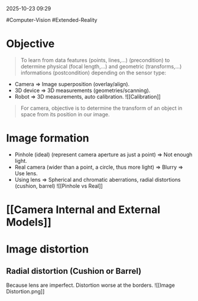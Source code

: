 2025-10-23 09:29

#Computer-Vision #Extended-Reality 

# Objective
> To learn from data features (points, lines,...) (precondition) to determine physical (focal length,...) and geometric (transforms,...) informations (postcondition) depending on the sensor type:

- Camera => Image superposition (overlay/align).
- 3D device => 3D measurements (geometries/scanning).
- Robot => 3D measurements, auto calibration.
![[Calibration]]

> For camera, objective is to determine the transform of an object in space from its position in our image.
# Image formation
- Pinhole (ideal) (represent camera aperture as just a point) => Not enough light.
- Real camera (wider than a point, a circle, thus more light) => Blurry => Use lens.
- Using lens => Spherical and chromatic aberrations, radial distortions (cushion, barrel)
![[Pinhole vs Real]]
# [[Camera Internal and External Models]]

# Image distortion
## Radial distortion (Cushion or Barrel)
Because lens are imperfect. Distortion worse at the borders.
![[Image Distortion.png]]
